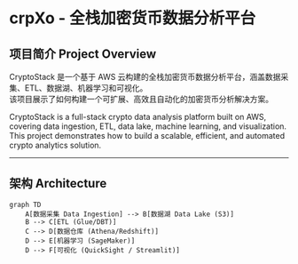 # crpXo - 全栈加密货币数据分析平台

## 项目简介 Project Overview

CryptoStack 是一个基于 AWS 云构建的全栈加密货币数据分析平台，涵盖数据采集、ETL、数据湖、机器学习和可视化。  
该项目展示了如何构建一个可扩展、高效且自动化的加密货币分析解决方案。

CryptoStack is a full-stack crypto data analysis platform built on AWS, covering data ingestion, ETL, data lake, machine learning, and visualization.  
This project demonstrates how to build a scalable, efficient, and automated crypto analytics solution.

---

## 架构 Architecture

```mermaid
graph TD
    A[数据采集 Data Ingestion] --> B[数据湖 Data Lake (S3)]
    B --> C[ETL (Glue/DBT)]
    C --> D[数据仓库 (Athena/Redshift)]
    D --> E[机器学习 (SageMaker)]
    D --> F[可视化 (QuickSight / Streamlit)]
